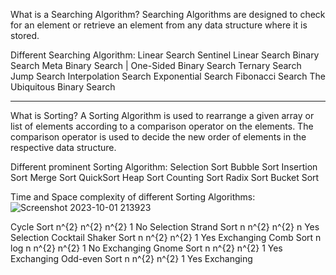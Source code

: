 What is a Searching Algorithm?
Searching Algorithms are designed to check for an element or retrieve an element from any data structure where it is stored.

Different Searching Algorithm:
      Linear Search
      Sentinel Linear Search
      Binary Search
      Meta Binary Search | One-Sided Binary Search
      Ternary Search
      Jump Search
      Interpolation Search
      Exponential Search
      Fibonacci Search
      The Ubiquitous Binary Search

<hr>

What is Sorting?
A Sorting Algorithm is used to rearrange a given array or list of elements according to a comparison operator on the elements. The comparison operator is used to decide the new order of elements in the respective data structure.

Different prominent Sorting Algorithm:
      Selection Sort
      Bubble Sort
      Insertion Sort
      Merge Sort
      QuickSort
      Heap Sort
      Counting Sort
      Radix Sort
      Bucket Sort

Time and Space complexity of different Sorting Algorithms:
![Screenshot 2023-10-01 213923](https://github.com/aayushker/Searching-Sorting/assets/134710667/52022b06-5942-497a-aed1-dbbc65657eae)


Cycle Sort	            n^{2}	        n^{2}	          n^{2}	        1         No	      Selection
Strand Sort	            n	            n^{2}	          n^{2}	        n	        Yes	      Selection
Cocktail Shaker Sort	  n	            n^{2}	          n^{2}	        1	        Yes	      Exchanging
Comb Sort	              n log n	      n^{2}	          n^{2}	        1	        No	      Exchanging
Gnome Sort	            n	            n^{2}	          n^{2}	        1	        Yes	      Exchanging
Odd-even Sort	          n	            n^{2}	          n^{2}	        1	        Yes	      Exchanging
